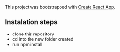 This project was bootstrapped with [Create React App](https://github.com/facebook/create-react-app).

## Instalation steps

* clone this repository
* cd into the new folder created
* run npm install
